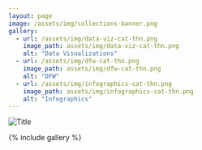 ```yaml
---
layout: page
image: /assets/img/collections-banner.png
gallery:
  - url: /assets/img/data-viz-cat-thn.png
    image_path: assets/img/data-viz-cat-thn.png
    alt: "Data Visualizations"
  - url: /assets/img/dfw-cat-thn.png
    image_path: assets/img/dfw-cat-thn.png
    alt: "DFW"
  - url: /assets/img/infographics-cat-thn.png
    image_path: assets/img/infographics-cat-thn.png
    alt: "Infographics"
---
```


![Title](/assets/img/collections-banner.png)

{% include gallery %}


